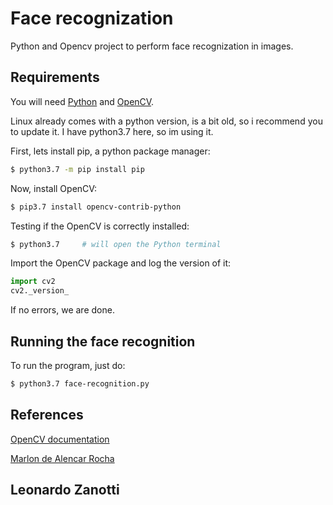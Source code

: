 # Face recognization
Python and Opencv project to perform face recognization in images.

## Requirements
You will need [Python](https://www.python.org/) and [OpenCV](https://opencv.org/).

Linux already comes with a python version, is a bit old, so i recommend you to update it.
I have python3.7 here, so im using it.

First, lets install pip, a python package manager:
```bash
$ python3.7 -m pip install pip
```

Now, install OpenCV:
```bash
$ pip3.7 install opencv-contrib-python
```

Testing if the OpenCV is correctly installed:
```bash
$ python3.7     # will open the Python terminal
```
Import the OpenCV package and log the version of it:
```python
import cv2
cv2._version_
```
If no errors, we are done.

## Running the face recognition
To run the program, just do:
```bash
$ python3.7 face-recognition.py
```

## References
[OpenCV documentation](https://docs.opencv.org/3.4/db/d28/tutorial_cascade_classifier.html)

[Marlon de Alencar Rocha](https://blog.cedrotech.com/opencv-uma-breve-introducao-visao-computacional-com-python/)

## Leonardo Zanotti
